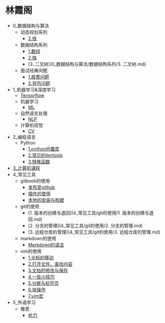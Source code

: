 # 林霞阁

- 0_数据结构与算法
  - 动态规划系列
    * [2.栈](0_数据结构与算法/动态规划系列/2.栈.md)
  - 数据结构系列
    * [1.数组](0_数据结构与算法/数据结构系列/1.数组.md)
    * [2.栈](0_数据结构与算法/数据结构系列/2.栈.md)
    * [3. 二叉树](0_数据结构与算法/数据结构系列/3. 二叉树.md)
  - 面试经典问题
    * [1.股票问题](0_数据结构与算法/面试经典问题/1.股票问题.md)
    * [2.背包问题](0_数据结构与算法/面试经典问题/2.背包问题.md)
- 1_机器学习&深度学习
  - [Tensorflow](1_机器学习&深度学习/tensorflow/README.md)
  - 机器学习
    * [ML](1_机器学习&深度学习/机器学习/ML.md)
  - 自然语言处理
    * [NLP](1_机器学习&深度学习/自然语言处理/NLP.md)
  - 计算机视觉
    * [CV](1_机器学习&深度学习/计算机视觉/CV.md)
- 2_编程语言
  - Python
    * [1.python内置库](2_编程语言/python/1.python内置库.md)
    * [2.常见的itertools](2_编程语言/python/2.常见的itertools.md)
    * [3.特殊函数](2_编程语言/python/3.特殊函数.md)
- [3_计算机课程](3_计算机课程/README.md)
- 4_常见工具
  - gitbook的使用
    * [发布至github](4_常见工具/gitbook的使用/发布至github.md)
    * [插件的使用](4_常见工具/gitbook的使用/插件的使用.md)
    * [本地的安装与构建](4_常见工具/gitbook的使用/本地的安装与构建.md)
  - git的使用
    * [1. 版本的创建与退回](4_常见工具/git的使用/1. 版本的创建与退回.md)
    * [2. 分支的管理](4_常见工具/git的使用/2. 分支的管理.md)
    * [3. 远程仓库的管理](4_常见工具/git的使用/3. 远程仓库的管理.md)
  - markdown的使用
    * [Markdown的语法](4_常见工具/markdown的使用/Markdown的语法.md)
  - vim的使用
    * [1.光标的移动](4_常见工具/vim的使用/1.光标的移动.md)
    * [2.打开文件、查找内容](4_常见工具/vim的使用/2.打开文件、查找内容.md)
    * [3.文档的修改与保存](4_常见工具/vim的使用/3.文档的修改与保存.md)
    * [4.一些小技巧](4_常见工具/vim的使用/4.一些小技巧.md)
    * [5.分屏与标签页](4_常见工具/vim的使用/5.分屏与标签页.md)
    * [6.块操作](4_常见工具/vim的使用/6.块操作.md)
    * [7.vim宏](4_常见工具/vim的使用/7.vim宏.md)
- 5_外语学习
  - 雅思
    * [听力](5_外语学习/雅思/听力.md)

